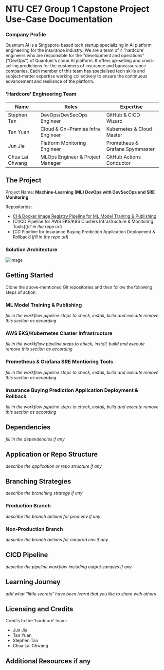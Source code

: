 # NTU CE7 Group 1 Capstone Project Use-Case Documentation

### Company Profile
Quantum AI is a Singapore-based tech startup specializing in AI platform engineering for the insurance industry. We are a team of 4 'hardcore' engineers who are responsible for the "development and operations" ("DevOps") of Quantum's cloud AI platform. It offers up-selling and cross-selling predictions for the customers of insurance and bancassurance companies. Each member of this team has specialised tech skills and subject-matter expertise working collectively to ensure the continuous advancement and resilience of the platform.

### 'Hardcore' Engineering Team
| **Name**                  | **Roles**                           |  **Expertise**                               |
|---------------------------|-------------------------------------|----------------------------------------------|
| Stephen Tan               | DevOps/DevSecOps Engineer           | GitHub & CICD Wizard                         |
| Tan Yuan                  | Cloud & On-Premise Infra Engineer   | Kubernetes & Cloud Master                    |
| Jun Jie                   | Platform Monitoring Engineer        | Prometheus & Grafana Spymmaster              | 
| Chua Lai Chwang           | MLOps Engineer & Project Manager    | GitHub Actions Conductor                     |


## The Project
Project Name: **Machine-Learning (ML) DevOps with DevSecOps and SRE Monitoring**

Repositories:
- [CI & Docker Image Registry Pipeline for ML Model Training & Publishing](https://github.com/lcchua/mlops-project.git)
- [CI/CD Pipeline for AWS EKS/K8S Clusters Infrastructure & Monitoring Tools](_fill in the repo url_)
- [CD Pipeline for Insurance Buying Prediction Application Deployment & Rollback](_fill in the repo url_)
 
### Solution Architecture
![image](https://github.com/user-attachments/assets/3b9dbbff-6ce5-4776-bcd9-6eb3dd928eef)

## Getting Started
Clone the above-mentioned Git repositories and then follow the following steps of action:

### ML Model Training & Publishing
_fill in the workflow pipeline steps to check, install, build and execute_
_remove this section as according_

### AWS EKS/Kubernetes Cluster Infrastructure
_fill in the workkflow pipeline steps to check, install, build and execute_
_remove this section as according_

### Prometheus & Grafana SRE Montioring Tools
_fill in the workflow pipeline steps to check, install, build and execute_
_remove this section as according_

### Insurance Buying Prediction Application Deployment & Rollback
_fill in the workflow pipeline steps to check, install, build and execute_
_remove this section as according_

## Dependencies
_fill in the dependencies if any_

## Application or Repo Structure
_describe the application or repo structure if any_

## Branching Strategies
_describe the branching strategy if any_

### Production Branch
_describe the branch actions for prod env if any_

### Non-Production Branch
_describe the branch actions for nonprod env if any_

## CICD Pipeline
_describe the pipeline workflow including output samples if any_

## Learning Journey
_add what "little secrets" have been learnt that you like to share with others_ 

## Licensing and Credits
Credits to the 'hardcore' team:
- Jun Jie
- Tan Yuan
- Stephen Tan
- Chua Lai Chwang

## Additional Resources if any

